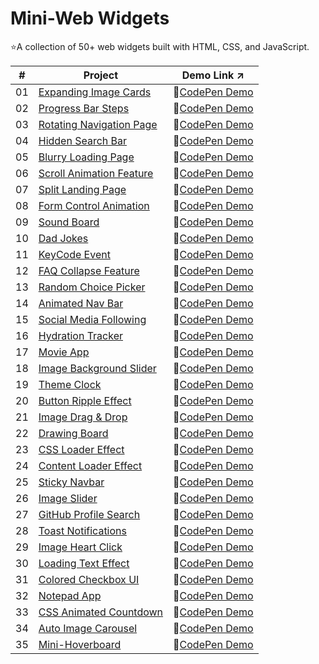 # Mini-Web Widgets
⭐A collection of 50+ web widgets built with HTML, CSS, and JavaScript.

| #️ | Project | Demo Link ↗️ |
|---|---------|-----------|
| 01 | [Expanding Image Cards](01-expanding-image-cards) | 🔗[CodePen Demo](https://codepen.io/sidneyshafer/pen/qBwqVWp) |
| 02 | [Progress Bar Steps](02-progress-bar-steps) | 🔗[CodePen Demo](https://codepen.io/sidneyshafer/pen/oNOYoNd) |
| 03 | [Rotating Navigation Page](03-rotating-navigation) | 🔗[CodePen Demo](https://codepen.io/sidneyshafer/pen/poBNdWR) |
| 04 | [Hidden Search Bar](04-hidden-search-bar) | 🔗[CodePen Demo](https://codepen.io/sidneyshafer/pen/GRLNOMb) |
| 05 | [Blurry Loading Page](05-blurry-loading-page) | 🔗[CodePen Demo](https://codepen.io/sidneyshafer/pen/ExJNbbE) |
| 06 | [Scroll Animation Feature](06-scroll-animation-feature) | 🔗[CodePen Demo](https://codepen.io/sidneyshafer/pen/bGJBYaE) |
| 07 | [Split Landing Page](07-split-landing-page) | 🔗[CodePen Demo](https://codepen.io/sidneyshafer/pen/rNbWYpY) |
| 08 | [Form Control Animation](08-form-control-animation) | 🔗[CodePen Demo](https://codepen.io/sidneyshafer/pen/vYMyWpM) |
| 09 | [Sound Board](09-sound-board) | 🔗[CodePen Demo](https://codepen.io/sidneyshafer/pen/bGJBYLE) |
| 10 | [Dad Jokes](10-dad-jokes) | 🔗[CodePen Demo](https://codepen.io/sidneyshafer/pen/NWmbwMr) |
| 11 | [KeyCode Event](11-keycode-event) | 🔗[CodePen Demo](https://codepen.io/sidneyshafer/pen/xxeRPJa) |
| 12 | [FAQ Collapse Feature](12-faq-collapse) | 🔗[CodePen Demo](https://codepen.io/sidneyshafer/pen/vYMyWzq) |
| 13 | [Random Choice Picker](13-random-choice-picker) | 🔗[CodePen Demo](https://codepen.io/sidneyshafer/pen/YzMpEgm) |
| 14 | [Animated Nav Bar](14-animated-nav) | 🔗[CodePen Demo](https://codepen.io/sidneyshafer/pen/JjVbZoG) |
| 15 | [Social Media Following](15-social-media-following) | 🔗[CodePen Demo](https://codepen.io/sidneyshafer/pen/dyLOjWg) |
| 16 | [Hydration Tracker](16-hydration-tracker) | 🔗[CodePen Demo](https://codepen.io/sidneyshafer/pen/JjVbBOZ) |
| 17 | [Movie App](17-movie-app) | 🔗[CodePen Demo](https://codepen.io/sidneyshafer/pen/zYXoLjR) |
| 18 | [Image Background Slider](18-image-background-slider) | 🔗[CodePen Demo](https://codepen.io/sidneyshafer/pen/rNbWZWq) |
| 19 | [Theme Clock](19-theme-clock) | 🔗[CodePen Demo](https://codepen.io/sidneyshafer/pen/qBwqMRz) |
| 20 | [Button Ripple Effect](20-button-ripple-effect) | 🔗[CodePen Demo](https://codepen.io/sidneyshafer/pen/oNOYPQb) |
| 21 | [Image Drag & Drop](21-image-drag-and-drop) | 🔗[CodePen Demo](https://codepen.io/sidneyshafer/pen/zYXoMEP) |
| 22 | [Drawing Board](22-drawing-board) | 🔗[CodePen Demo](https://codepen.io/sidneyshafer/pen/XWQNyvY) |
| 23 | [CSS Loader Effect](23-css-loader-effect) | 🔗[CodePen Demo](https://codepen.io/sidneyshafer/pen/RwOoEgr) |
| 24 | [Content Loader Effect](24-content-loader) | 🔗[CodePen Demo](https://codepen.io/sidneyshafer/pen/wvZoRZy) |
| 25 | [Sticky Navbar](25-sticky-navbar) | 🔗[CodePen Demo](https://codepen.io/sidneyshafer/pen/mdgOvbw) |
| 26 | [Image Slider](26-image-slider) | 🔗[CodePen Demo](https://codepen.io/sidneyshafer/pen/dyLOaYO) |
| 27 | [GitHub Profile Search](27-github-profile-search) | 🔗[CodePen Demo](https://codepen.io/sidneyshafer/pen/qBwRbOg) |
| 28 | [Toast Notifications](28-toast-notification) | 🔗[CodePen Demo](https://codepen.io/sidneyshafer/pen/oNOBxJe) |
| 29 | [Image Heart Click](29-image-heart-click) | 🔗[CodePen Demo](https://codepen.io/sidneyshafer/pen/qBwRNZp) |
| 30 | [Loading Text Effect](30-loading-text-effect) | 🔗[CodePen Demo](https://codepen.io/sidneyshafer/pen/zYXNBZz) |
| 31 | [Colored Checkbox UI](31-colored-checkboxes) | 🔗[CodePen Demo](https://codepen.io/sidneyshafer/pen/LYvxbqL) |
| 32 | [Notepad App](32-notepad-app) | 🔗[CodePen Demo](https://codepen.io/sidneyshafer/pen/wvZggVG) |
| 33 | [CSS Animated Countdown](33-css-animated-countdown) | 🔗[CodePen Demo](https://codepen.io/sidneyshafer/pen/PogWpPP) |
| 34 | [Auto Image Carousel](34-auto-image-carousel) | 🔗[CodePen Demo](https://codepen.io/sidneyshafer/pen/YzMNZVz) |
| 35 | [Mini-Hoverboard](35-mini-hoverboard) | 🔗[CodePen Demo](https://codepen.io/sidneyshafer/pen/oNOBZpv) |